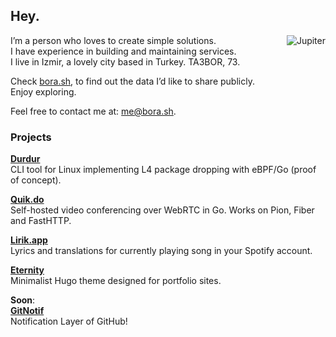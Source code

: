 ## Hey.

<img align="right" src="https://user-images.githubusercontent.com/20258973/194757018-94c5f2b3-5e61-46e7-a4ef-69cfacdd9244.gif" alt="Jupiter">

I’m a person who loves to create simple solutions.  
I have experience in building and maintaining services.  
I live in Izmir, a lovely city based in Turkey. TA3BOR, 73.

Check [bora.sh](https://bora.sh), to find out the data I’d like to share publicly.  
Enjoy exploring.

Feel free to contact me at: [me@bora.sh](mailto:me@bora.sh).  

### Projects

[**Durdur**](https://github.com/boratanrikulu/durdur)  
CLI tool for Linux implementing L4 package dropping with eBPF/Go (proof of concept).

[**Quik.do**](https://github.com/boratanrikulu/quik.do)  
Self-hosted video conferencing over WebRTC in Go. Works on Pion, Fiber and FastHTTP.

[**Lirik.app**](https://github.com/boratanrikulu/lirik.app)  
Lyrics and translations for currently playing song in your Spotify account.

[**Eternity**](https://github.com/boratanrikulu/eternity)  
Minimalist Hugo theme designed for portfolio sites. 

**Soon**:  
[**GitNotif**](https://gitnotif.com)  
Notification Layer of GitHub!     
